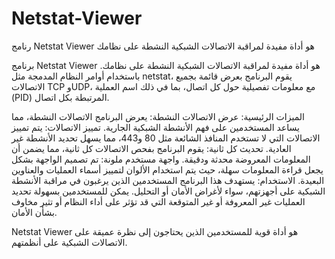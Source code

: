 # Netstat-Viewer
رنامج Netstat Viewer هو أداة مفيدة لمراقبة الاتصالات الشبكية النشطة على نظامك


برنامج Netstat Viewer هو أداة مفيدة لمراقبة الاتصالات الشبكية النشطة على نظامك. باستخدام أوامر النظام المدمجة مثل netstat، يقوم البرنامج بعرض قائمة بجميع الاتصالات TCP وUDP، مع معلومات تفصيلية حول كل اتصال، بما في ذلك اسم العملية (PID) المرتبطة بكل اتصال.

الميزات الرئيسية:
عرض الاتصالات النشطة: يعرض البرنامج الاتصالات النشطة، مما يساعد المستخدمين على فهم الأنشطة الشبكية الجارية.
تمييز الاتصالات: يتم تمييز الاتصالات التي لا تستخدم المنافذ الشائعة مثل 80 و443، مما يسهل تحديد الأنشطة غير العادية.
تحديث كل ثانية: يقوم البرنامج بفحص الاتصالات كل ثانية، مما يضمن أن المعلومات المعروضة محدثة ودقيقة.
واجهة مستخدم ملونة: تم تصميم الواجهة بشكل يجعل قراءة المعلومات سهلة، حيث يتم استخدام الألوان لتمييز أسماء العمليات والعناوين البعيدة.
الاستخدام:
يستهدف هذا البرنامج المستخدمين الذين يرغبون في مراقبة الأنشطة الشبكية على أجهزتهم، سواء لأغراض الأمان أو التحليل. يمكن للمستخدمين بسهولة تحديد العمليات غير المعروفة أو غير المتوقعة التي قد تؤثر على أداء النظام أو تثير مخاوف بشأن الأمان.

Netstat Viewer هو أداة قوية للمستخدمين الذين يحتاجون إلى نظرة عميقة على الاتصالات الشبكية على أنظمتهم.
